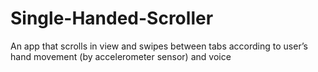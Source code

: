 # Single-Handed-Scroller
An app that scrolls in view and swipes between tabs according to user’s hand movement (by accelerometer sensor) and voice
